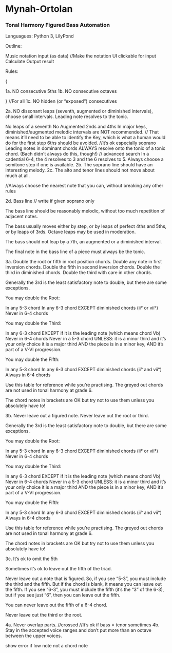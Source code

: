 # Mynah-Ortolan
### Tonal Harmony Figured Bass Automation

Languagues: Python 3, LilyPond

Outline:

Music notation input (as data) //Make the notation UI clickable for input 
Calculate 
Output result


Rules:

{

1a. NO consecutive 5ths
1b. NO consecutive octaves

} //For all
1c. NO hidden (or “exposed”) consecutives



2a. NO dissonant leaps (seventh, augmented or diminished intervals), choose small intervals. Leading note resolves to the tonic.

No leaps of a seventh
No Augmented 2nds and 4ths
In major keys, diminished/augmented melodic intervals are NOT recommended. // That means it’ll need to be able to identify the Key, which is what a human would do for the first step
6ths should be avoided. //it’s ok especially soprano
Leading notes in dominant chords ALWAYS resolve onto the tonic of a tonic chord. (Bach didn't always do this, though!) // advanced search 
In a cadential 6-4, the 4 resolves to 3 and the 6 resolves to 5.
Always choose a semitone step if one is available.
2b. The soprano line should have an interesting melody.
2c. The alto and tenor lines should not move about much at all.

//Always choose the nearest note that you can, without breaking any other rules

2d.  Bass line // write if given soprano only

The bass line should be reasonably melodic, without too much repetition of adjacent notes.

The bass usually moves either by step, or by leaps of perfect 4ths and 5ths, or by leaps of 3rds. Octave leaps may be used in moderation.

The bass should not leap by a 7th, an augmented or a diminished interval.

The final note in the bass line of a piece must always be the tonic.





3a. Double the root or fifth in root position chords. Double any note in first inversion chords. Double the fifth in second inversion chords. Double the third in diminished chords. Double the third with care in other chords.

Generally the 3rd is the least satisfactory note to double, but there are some exceptions.

 

You may double the Root:

In any 5-3 chord
In any 6-3 chord EXCEPT diminished chords (ii° or vii°)
Never in 6-4 chords
 

You may double the Third:

In any 6-3 chord EXCEPT if it is the leading note (which means chord Vb)
Never in 6-4 chords
Never in a 5-3 chord UNLESS:
it is a minor third and it’s your only choice
it is a major third AND the piece is in a minor key, AND it’s part of a V-VI progression.
 

You may double the Fifth:

In any 5-3 chord
In any 6-3 chord EXCEPT diminished chords (ii° and vii°)
Always in 6-4 chords
 

Use this table for reference while you’re practising. The greyed out chords are not used in tonal harmony at grade 6.

The chord notes in brackets are OK but try not to use them unless you absolutely have to!

 


3b. Never leave out a figured note. Never leave out the root or third.

Generally the 3rd is the least satisfactory note to double, but there are some exceptions.

 

You may double the Root:

In any 5-3 chord
In any 6-3 chord EXCEPT diminished chords (ii° or vii°)
Never in 6-4 chords
 

You may double the Third:

In any 6-3 chord EXCEPT if it is the leading note (which means chord Vb)
Never in 6-4 chords
Never in a 5-3 chord UNLESS:
it is a minor third and it’s your only choice
it is a major third AND the piece is in a minor key, AND it’s part of a V-VI progression.
 

You may double the Fifth:

In any 5-3 chord
In any 6-3 chord EXCEPT diminished chords (ii° and vii°)
Always in 6-4 chords
 

Use this table for reference while you’re practising. The greyed out chords are not used in tonal harmony at grade 6.

The chord notes in brackets are OK but try not to use them unless you absolutely have to!



3c. It’s ok to omit the 5th

Sometimes it’s ok to leave out the fifth of the triad.

Never leave out a note that is figured. So, if you see “5-3”, you must include the third and the fifth. But if the chord is blank, it means you can leave out the fifth.
If you see “6-3”, you must include the fifth (it’s the “3” of the 6-3), but if you see just “6”, then you can leave out the fifth.

You can never leave out the fifth of a 6-4 chord.

Never leave out the third or the root.



4a. Never overlap parts. //crossed //It’s ok if bass = tenor sometimes
4b. Stay in the accepted voice ranges and don’t put more than an octave between the upper voices.



show error if low note not a chord note


